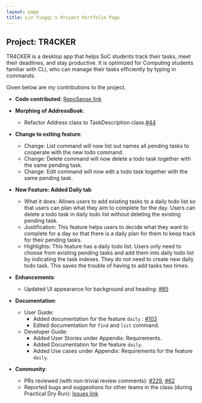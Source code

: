 ```yaml
---
layout: page
title: Lin Yingqi's Project Portfolio Page
---
```


## Project: TR4CKER

TR4CKER is a desktop app that helps SoC students track their tasks, meet their deadlines, and stay productive. It is
optimized for Computing students familiar with CLI, who can manage their tasks efficiently by typing in commands.

Given below are my contributions to the project.

* **Code contributed**: [RepoSense link](https://nus-cs2103-ay2021s1.github.io/tp-dashboard/#breakdown=true&search=yingqi0607)

* **Morphing of AddressBook**:
  * Refactor Address class to TaskDescription class.[#44](https://github.com/AY2021S1-CS2103T-T10-2/tp/pull/44)

* **Change to exiting feature**:
  * Change: List command will now list out names all pending tasks to cooperate with the new todo command.
  * Change: Delete command will now delete a todo task together with the same pending task.
  * Change: Edit command will now edit a todo task together with the same pending task.

* **New Feature: Added Daily tab**
  * What it does: Allows users to add existing tasks to a daily todo list so that users can plan what they aim to complete for the day. 
  Users can delete a todo task in daily todo list without deleting the existing pending task.
  * Justification: This feature helps users to decide what they want to complete for a day so that there is a daily plan 
  for them to keep track for their pending tasks.
  * Highlights: This feature has a daily todo list. Users only need to choose from existing pending tasks and add them into 
  daily todo list by indicating the task indexes. They do not need to create new daily todo task. This saves the trouble of having to add tasks two times.

* **Enhancements**:
  * Updated UI appearance for background and heading: [#85](https://github.com/AY2021S1-CS2103T-T10-2/tp/pull/85)

* **Documentation**:
  * User Guide:
    * Added documentation for the feature `daily` : [#103](https://github.com/AY2021S1-CS2103T-T10-2/tp/pull/103)
    * Edited documentation for `find` and `list` command.
  * Developer Guide:
    * Added User Stories under Appendix: Requirements.
    * Added Documentation for the feature `daily`.
    * Added Use cases under Appendix: Requirements for the feature `daily`.

* **Community**:
  * PRs reviewed (with non-trivial review comments): [#229](https://github.com/AY2021S1-CS2103T-T10-2/tp/pull/229), 
  [#62](https://github.com/AY2021S1-CS2103T-T10-2/tp/pull/62)
  * Reported bugs and suggestions for other teams in the class (during Practical Dry Run): [Issues link](https://github.com/yingqi0607/ped/issues)

